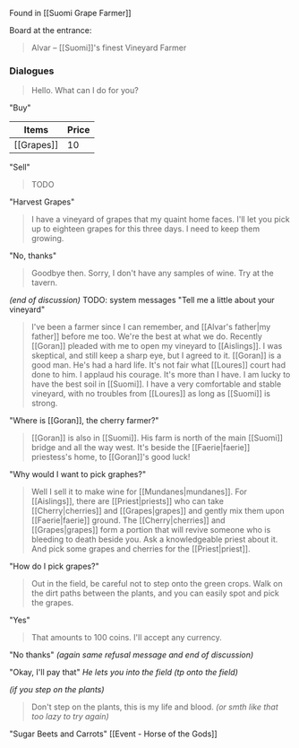 Found in [[Suomi Grape Farmer]]


Board at the entrance:
> Alvar – [[Suomi]]'s finest Vineyard Farmer


### Dialogues

> Hello. What can I do for you?

"Buy"

| Items      | Price |
| ---------- | ----- |
| [[Grapes]] | 10    |

"Sell"
> TODO

"Harvest Grapes"
> I have a vineyard of grapes that my quaint home faces. I'll let you pick up to eighteen grapes for this three days. I need to keep them growing.

"No, thanks"
> Goodbye then. Sorry, I don't have any samples of wine. Try at the tavern.

*(end of discussion)*
TODO: system messages
"Tell me a little about your vineyard"
> I've been a farmer since I can remember, and [[Alvar's father|my father]] before me too. We're the best at what we do.
> Recently [[Goran]] pleaded with me to open my vineyard to [[Aislings]]. I was skeptical, and still keep a sharp eye, but I agreed to it. [[Goran]] is a good man. He's had a hard life. It's not fair what [[Loures]] court had done to him.
> I applaud his courage. It's more than I have. I am lucky to have the best soil in [[Suomi]]. I have a very comfortable and stable vineyard, with no troubles from [[Loures]] as long as [[Suomi]] is strong.

"Where is [[Goran]], the cherry farmer?"
> [[Goran]] is also in [[Suomi]]. His farm is north of the main [[Suomi]] bridge and all the way west. It's beside the [[Faerie|faerie]] priestess's home, to [[Goran]]'s good luck!

"Why would I want to pick graphes?"
> Well I sell it to make wine for [[Mundanes|mundanes]]. For [[Aislings]], there are [[Priest|priests]] who can take [[Cherry|cherries]] and [[Grapes|grapes]] and gently mix them upon [[Faerie|faerie]] ground. The [[Cherry|cherries]] and [[Grapes|grapes]] form a portion that will revive someone who is bleeding to death beside you. Ask a knowledgeable priest about it.
> And pick some grapes and cherries for the [[Priest|priest]].

"How do I pick grapes?"
> Out in the field, be careful not to step onto the green crops. Walk on the dirt paths between the plants, and you can easily spot and pick the grapes.

"Yes"
> That amounts to 100 coins. I'll accept any currency.

"No thanks"
*(again same refusal message and end of discussion)*

"Okay, I'll pay that"
*He lets you into the field*
*(tp onto the field)*

*(if you step on the plants)*
> Don't step on the plants, this is my life and blood.
*(or smth like that too lazy to try again)*

"Sugar Beets and Carrots"
[[Event - Horse of the Gods]]